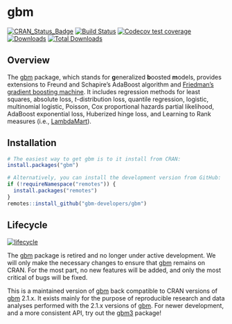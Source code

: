 gbm
===

[![CRAN\_Status\_Badge](http://www.r-pkg.org/badges/version/gbm)](https://cran.r-project.org/package=gbm)
[![Build
Status](https://travis-ci.org/gbm-developers/gbm.svg?branch=master)](https://travis-ci.org/gbm-developers/gbm)
[![Codecov test
coverage](https://codecov.io/gh/gbm-developers/gbm/branch/master/graph/badge.svg)](https://codecov.io/gh/gbm-developers/gbm?branch=master)
[![Downloads](http://cranlogs.r-pkg.org/badges/gbm)](http://cranlogs.r-pkg.org/badges/gbm)
[![Total
Downloads](http://cranlogs.r-pkg.org/badges/grand-total/gbm)](http://cranlogs.r-pkg.org/badges/grand-total/gbm)

Overview
--------

The [gbm](https://cran.r-project.org/package=gbm) package, which stands
for **g**eneralized **b**oosted **m**odels, provides extensions to
Freund and Schapire’s AdaBoost algorithm and [Friedman’s gradient
boosting machine](http://projecteuclid.org/euclid.aos/1013203451). It
includes regression methods for least squares, absolute loss,
*t*-distribution loss, quantile regression, logistic, multinomial
logistic, Poisson, Cox proportional hazards partial likelihood, AdaBoost
exponential loss, Huberized hinge loss, and Learning to Rank measures
(i.e.,
[LambdaMart](https://www.microsoft.com/en-us/research/publication/from-ranknet-to-lambdarank-to-lambdamart-an-overview/)).

Installation
------------

``` r
# The easiest way to get gbm is to it install from CRAN:
install.packages("gbm")

# Alternatively, you can install the development version from GitHub:
if (!requireNamespace("remotes")) {
  install.packages("remotes")
}
remotes::install_github("gbm-developers/gbm")
```

Lifecycle
---------

[![lifecycle](https://img.shields.io/badge/lifecycle-retired-orange.svg)](https://www.tidyverse.org/lifecycle/#retired)

The [gbm](https://cran.r-project.org/package=gbm) package is retired and
no longer under active development. We will only make the necessary
changes to ensure that [gbm](https://cran.r-project.org/package=gbm)
remains on CRAN. For the most part, no new features will be added, and
only the most critical of bugs will be fixed.

This is a maintained version of
[gbm](https://cran.r-project.org/package=gbm) back compatible to CRAN
versions of [gbm](https://cran.r-project.org/package=gbm) 2.1.x. It
exists mainly for the purpose of reproducible research and data analyses
performed with the 2.1.x versions of
[gbm](https://cran.r-project.org/package=gbm). For newer development,
and a more consistent API, try out the
[gbm3](https://github.com/gbm-developers/gbm3) package!
